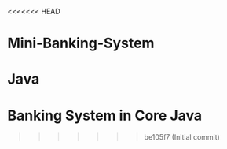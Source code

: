<<<<<<< HEAD
# Mini-Banking-System
Java
=======
# Banking System in Core Java
>>>>>>> be105f7 (Initial commit)
